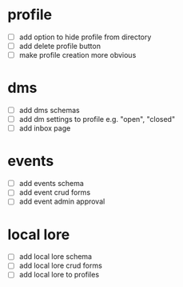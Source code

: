 # profile
- [ ] add option to hide profile from directory
- [ ] add delete profile button
- [ ] make profile creation more obvious

# dms
- [ ] add dms schemas
- [ ] add dm settings to profile e.g. "open", "closed"
- [ ] add inbox page

# events
- [ ] add events schema
- [ ] add event crud forms
- [ ] add event admin approval

# local lore
- [ ] add local lore schema
- [ ] add local lore crud forms
- [ ] add local lore to profiles